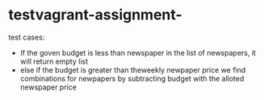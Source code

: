 # testvagrant-assignment-

test cases:
- If the goven budget is less than newspaper in the list of newspapers, it will return empty list
- else if the budget is greater than theweekly newpaper price we find combinations for newpapers by subtracting budget with the alloted newspaper price
